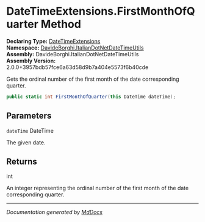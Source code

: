 ﻿<!--  
  <auto-generated>   
    The contents of this file were generated by a tool.  
    Changes to this file may be list if the file is regenerated  
  </auto-generated>   
-->

# DateTimeExtensions.FirstMonthOfQuarter Method

**Declaring Type:** [DateTimeExtensions](../index.md)  
**Namespace:** [DavideBorghi.ItalianDotNetDateTimeUtils](../../index.md)  
**Assembly:** DavideBorghi.ItalianDotNetDateTimeUtils  
**Assembly Version:** 2.0.0+3957bdb57fce6a63d58d9b7a404e5573f6b40cde

Gets the ordinal number of the first month of the date corresponding quarter.

```csharp
public static int FirstMonthOfQuarter(this DateTime dateTime);
```

## Parameters

`dateTime`  DateTime

The given date.

## Returns

int

An integer representing the ordinal number of the first month of the date corresponding quarter.

___

*Documentation generated by [MdDocs](https://github.com/ap0llo/mddocs)*
